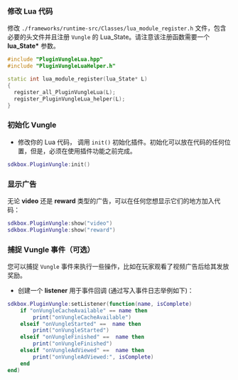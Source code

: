 ### 修改 Lua 代码
修改 `./frameworks/runtime-src/Classes/lua_module_register.h` 文件，包含必要的头文件并且注册 `Vungle` 的 Lua\_State。请注意该注册函数需要一个 __lua_State*__ 参数。
```cpp
#include "PluginVungleLua.hpp"
#include "PluginVungleLuaHelper.h"
```
```cpp
static int lua_module_register(lua_State* L)
{
  register_all_PluginVungleLua(L);
  register_PluginVungleLua_helper(L);
}
```

### 初始化 Vungle
* 修改你的 Lua 代码， 调用 `init()` 初始化插件。初始化可以放在代码的任何位置，但是，必须在使用插件功能之前完成。
```lua
sdkbox.PluginVungle:init()
```

### 显示广告
无论 __video__ 还是 __reward__ 类型的广告，可以在任何您想显示它们的地方加入代码：
```lua
sdkbox.PluginVungle:show("video")
sdkbox.PluginVungle:show("reward")
```

### 捕捉 Vungle 事件（可选）
您可以捕捉 `Vungle` 事件来执行一些操作，比如在玩家观看了视频广告后给其发放奖励。

* 创建一个 __listener__ 用于事件回调 (通过写入事件日志举例如下)：
```lua
sdkbox.PluginVungle:setListener(function(name, isComplete)
    if "onVungleCacheAvailable" == name then
        print("onVungleCacheAvailable")
    elseif "onVungleStarted" ==  name then
        print("onVungleStarted")
    elseif "onVungleFinished" ==  name then
        print("onVungleFinished")
    elseif "onVungleAdViewed" ==  name then
        print("onVungleAdViewed:", isComplete)
    end
end)
```
